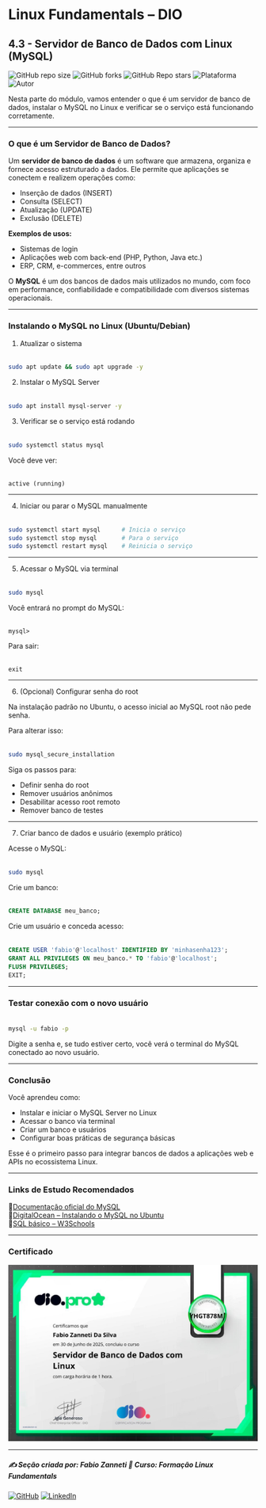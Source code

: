 # Linux Fundamentals – DIO

## 4.3 - Servidor de Banco de Dados com Linux (MySQL)

![GitHub repo size](https://img.shields.io/github/repo-size/fzanneti/DIO-linux-fundamentals-training)
![GitHub forks](https://img.shields.io/github/forks/fzanneti/DIO-linux-fundamentals-training?style=social)
![GitHub Repo stars](https://img.shields.io/github/stars/fzanneti/DIO-linux-fundamentals-training?style=social)
![Plataforma](https://img.shields.io/badge/Powered%20by-DIO.io-red?logo=data:image/svg+xml;base64,PHN2ZyBmaWxsPSIjZmZmIiB2aWV3Qm94PSIwIDAgMzIgMzIiIHhtbG5zPSJodHRwOi8vd3d3LnczLm9yZy8yMDAwL3N2ZyI+PHBhdGggZD0iTTYuNzEgMy4yNWMtMi44OCAxLjQxLTUuMDcgNC4yMy01LjA3IDcuNzYgMCAzLjU4IDIuMjggNi43IDUuMzMgOC4xNSAxLjgzLS42MiAyLjQtMi4yNiAyLjQtMy44MSAwLS4yMy0uMDItLjQ1LS4wNS0uNjZBLjQ0LjQ0IDAgMDExMC4xIDExYy4yNC0uNzUuMTEtMS41My0uMy0yLjIyQzguOTIgNy45NiA3LjMzIDcuNSA1Ljc0IDcuNjZhNS41NSA1LjU1IDAgM)
![Autor](https://img.shields.io/badge/Autor-fzanneti-blue?style=flat-square&logo=github)

Nesta parte do módulo, vamos entender o que é um servidor de banco de dados, instalar o MySQL no Linux e verificar se o serviço está funcionando corretamente.

---

### O que é um Servidor de Banco de Dados?

Um **servidor de banco de dados** é um software que armazena, organiza e fornece acesso estruturado a dados. Ele permite que aplicações se conectem e realizem operações como:

- Inserção de dados (INSERT)
- Consulta (SELECT)
- Atualização (UPDATE)
- Exclusão (DELETE)

**Exemplos de usos:**

- Sistemas de login
- Aplicações web com back-end (PHP, Python, Java etc.)
- ERP, CRM, e-commerces, entre outros

O **MySQL** é um dos bancos de dados mais utilizados no mundo, com foco em performance, confiabilidade e compatibilidade com diversos sistemas operacionais.

---

### Instalando o MySQL no Linux (Ubuntu/Debian)

1. Atualizar o sistema

```bash

sudo apt update && sudo apt upgrade -y

```

2. Instalar o MySQL Server

```bash

sudo apt install mysql-server -y

```

3. Verificar se o serviço está rodando

```bash

sudo systemctl status mysql

```

Você deve ver:

```

active (running)

```

---

4. Iniciar ou parar o MySQL manualmente

```bash

sudo systemctl start mysql      # Inicia o serviço
sudo systemctl stop mysql       # Para o serviço
sudo systemctl restart mysql    # Reinicia o serviço

```

---

5. Acessar o MySQL via terminal

```bash

sudo mysql

```

Você entrará no prompt do MySQL:

```mysql

mysql>

```

Para sair:

```mysql

exit

```

---

6. (Opcional) Configurar senha do root

Na instalação padrão no Ubuntu, o acesso inicial ao MySQL root não pede senha.

Para alterar isso:

```bash

sudo mysql_secure_installation

```

Siga os passos para:

- Definir senha do root
- Remover usuários anônimos
- Desabilitar acesso root remoto
- Remover banco de testes

---

7. Criar banco de dados e usuário (exemplo prático)

Acesse o MySQL:

```bash

sudo mysql

```

Crie um banco:

```sql

CREATE DATABASE meu_banco;

```

Crie um usuário e conceda acesso:

```sql

CREATE USER 'fabio'@'localhost' IDENTIFIED BY 'minhasenha123';
GRANT ALL PRIVILEGES ON meu_banco.* TO 'fabio'@'localhost';
FLUSH PRIVILEGES;
EXIT;

```

---

### Testar conexão com o novo usuário

```bash

mysql -u fabio -p

```

Digite a senha e, se tudo estiver certo, você verá o terminal do MySQL conectado ao novo usuário.

---

### Conclusão

Você aprendeu como:

* Instalar e iniciar o MySQL Server no Linux
* Acessar o banco via terminal
* Criar um banco e usuários
* Configurar boas práticas de segurança básicas

Esse é o primeiro passo para integrar bancos de dados a aplicações web e APIs no ecossistema Linux.

---

### Links de Estudo Recomendados

🔗[Documentação oficial do MySQL](https://dev.mysql.com/doc/)     
🔗[DigitalOcean – Instalando o MySQL no Ubuntu](https://www.digitalocean.com/community/tutorials/how-to-install-mysql-on-ubuntu-20-04-pt)     
🔗[SQL básico – W3Schools](https://www.w3schools.com/sql/)    

---

### Certificado

<img src="https://github.com/fzanneti/DIO-linux-fundamentals-training/blob/main/Assets/images/certificados/15-servidor-de-banco-de-dados-com-Linux.jpg" alt="Certificado" width="600px">

---

##### ✍️ Seção criada por: *Fabio Zanneti* 🎯 Curso: **Formação Linux Fundamentals**
[![GitHub](https://img.shields.io/badge/GitHub-fzanneti-181717?style=flat&logo=github)](https://github.com/fzanneti)
[![LinkedIn](https://img.shields.io/badge/LinkedIn-fzanneti-0A66C2?style=flat&logo=linkedin&logoColor=white)](https://linkedin.com/in/fzanneti)